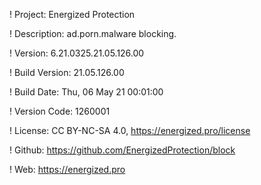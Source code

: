 ! Project: Energized Protection

! Description: ad.porn.malware blocking.

! Version: 6.21.0325.21.05.126.00

! Build Version: 21.05.126.00

! Build Date: Thu, 06 May 21 00:01:00

! Version Code: 1260001

! License: CC BY-NC-SA 4.0, https://energized.pro/license

! Github: https://github.com/EnergizedProtection/block

! Web: https://energized.pro
